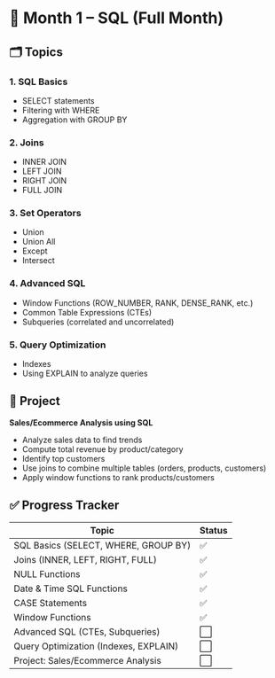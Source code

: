 # 📘 Month 1 – SQL (Full Month)

## 🗂️ Topics

### 1. SQL Basics
- SELECT statements
- Filtering with WHERE
- Aggregation with GROUP BY

### 2. Joins
- INNER JOIN
- LEFT JOIN
- RIGHT JOIN
- FULL JOIN

### 3. Set Operators
- Union
- Union All
- Except 
- Intersect

### 4. Advanced SQL
- Window Functions (ROW_NUMBER, RANK, DENSE_RANK, etc.)
- Common Table Expressions (CTEs)
- Subqueries (correlated and uncorrelated)

### 5. Query Optimization
- Indexes
- Using EXPLAIN to analyze queries

## 🧩 Project
**Sales/Ecommerce Analysis using SQL**  
- Analyze sales data to find trends  
- Compute total revenue by product/category  
- Identify top customers  
- Use joins to combine multiple tables (orders, products, customers)  
- Apply window functions to rank products/customers

## ✅ Progress Tracker

| Topic                                 | Status |
| ------------------------------------- | ------ |
| SQL Basics (SELECT, WHERE, GROUP BY)  | ✅      |
| Joins (INNER, LEFT, RIGHT, FULL)      | ✅      |
| NULL Functions                        | ✅      |
| Date & Time SQL Functions             | ✅      |
| CASE Statements                       | ✅      |
| Window Functions                      | ✅      |
| Advanced SQL (CTEs, Subqueries)       | ⬜      |
| Query Optimization (Indexes, EXPLAIN) | ⬜      |
| Project: Sales/Ecommerce Analysis     | ⬜      |

